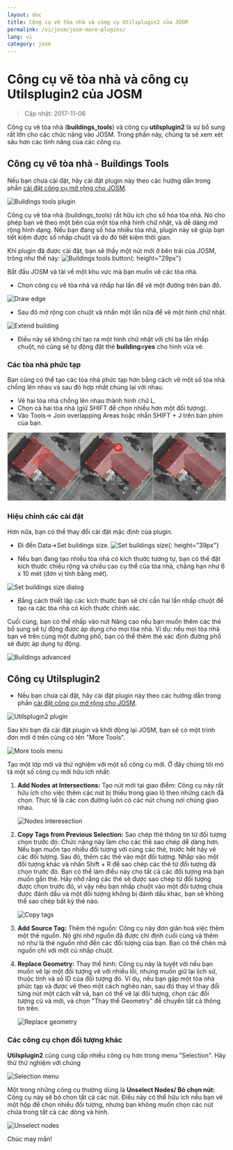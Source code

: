 ```yaml
---
layout: doc
title: Công cụ vẽ tòa nhà và công cụ Utilsplugin2 của JOSM
permalink: /vi/josm/josm-more-plugins/
lang: vi
category: josm
---
```


Công cụ vẽ tòa nhà và công cụ Utilsplugin2 của JOSM
============

> Cập nhật: 2017-11-06  

Công cụ vẽ tòa nhà (**buildings_tools**) và công cụ **utilsplugin2** là sự bổ sung rất lớn cho các chức năng vào JOSM. Trong phần này, chúng ta sẽ xem xét sâu hơn các tính năng của các công cụ.  

Công cụ vẽ tòa nhà - Buildings Tools
--------------------------

Nếu bạn chưa cài đặt, hãy cài đặt plugin này theo các hướng dẫn trong phần [cài đặt công cụ mở rộng cho JOSM](/vi/josm/josm-plugins).  

![Buildings tools plugin][]

Công cụ vẽ tòa nhà (buildings_tools) rất hữu ích cho số hóa tòa nhà. Nó cho phép bạn vẽ theo một bên của một tòa nhà hình chữ nhật, và dễ dàng mở rộng hình dạng. Nếu bạn đang số hóa nhiều tòa nhà, plugin này sẽ giúp bạn tiết kiệm được số nhấp chuột và do đó tiết kiệm thời gian.  

Khi plugin đã được cài đặt, bạn sẽ thấy một nút mới ở bên trái của JOSM, trông như thế này: ![Buildings tools button][]{: height="29px"}

Bắt đầu JOSM và tải về một khu vực mà bạn muốn vẽ các tòa nhà.  

* Chọn công cụ vẽ tòa nhà và nhấp hai lần để vẽ một đường trên bản đồ.  

![Draw edge][]

* Sau đó mở rộng con chuột và nhấn một lần nữa để vẽ một hình chữ nhật.  

![Extend building][]

* Điều này sẽ không chỉ tạo ra một hình chữ nhật với chỉ ba lần nhấp chuột, nó cũng sẽ tự động đặt thẻ **building=yes** cho hình vừa vé.  

### Các tòa nhà phức tạp

Bạn cũng có thể tạo các tòa nhà phức tạp hơn bằng cách vẽ một số tòa nhà chồng lên nhau và sau đó hợp nhất chúng lại với nhau.  

* Vẽ hai tòa nhà chồng lên nhau thành hình chữ L.  
* Chọn cả hai tòa nhà (giữ SHIFT để chọn nhiều hơn một đối tượng).  
* Vào Tools-> Join overlapping Areas hoặc nhấn SHIFT + J trên bàn phím của bạn.  

![Merge buildings][]

### Hiệu chỉnh các cài đặt

Hơn nữa, bạn có thể thay đổi cài đặt mặc định của plugin.  

* Đi đến Data->Set buildings size. ![Set buildings size][]{: height="39px"}  

* Nếu bạn đang tạo nhiều tòa nhà có kích thước tương tự, bạn có thể đặt kích thước chiều rộng và chiều cao cụ thể của tòa nhà, chẳng hạn như 6 x 10 mét (đơn vị tính bằng mét).  

![Set buildings size dialog][]

* Bằng cách thiết lập các kích thước bạn sẽ chỉ cần hai lần nhấp chuột để tạo ra các tòa nhà có kích thước chính xác.  

Cuối cùng, bạn có thể nhấp vào nút Nâng cao nếu bạn muốn thêm các thẻ bổ sung sẽ tự động được áp dụng cho mọi tòa nhà. Ví dụ: nếu mọi tòa nhà bạn vẽ trên cùng một đường phố, bạn có thể thêm thẻ xác định đường phố sẽ được áp dụng tự động.  

![Buildings advanced][]


Công cụ Utilsplugin2
-------------

* Nếu bạn chưa cài đặt, hãy cài đặt plugin này theo các hướng dẫn trong phần [cài đặt công cụ mở rộng cho JOSM](/vi/josm/josm-plugins).  

![Utilsplugin2 plugin][]

Sau khi bạn đã cài đặt plugin và khởi động lại JOSM, bạn sẽ có một trình đơn mới ở trên cùng có tên "More Tools".  

![More tools menu][]

Tạo một lớp mới và thử nghiệm với một số công cụ mới. Ở đây chúng tôi mô tả một số công cụ mới hữu ích nhất:  

1. **Add Nodes at Intersections:**  Tạo nút mới tại giao điểm: Công cụ này rất hữu ích cho việc thêm các nút bị thiếu trong giao lộ theo những cách đã chọn. Thực tế là các con đường luôn có các nút chung nơi chúng giao nhau.  

    ![Nodes interesection][]

2. **Copy Tags from Previous Selection:**  Sao chép thẻ thông tin từ đối tượng chọn trước đó: Chức năng này làm cho các thẻ sao chép dễ dàng hơn. Nếu bạn muốn tạo nhiều đối tượng với cùng các thẻ, trước hết hãy vẽ các đối tượng. Sau đó, thêm các thẻ vào một đối tượng. Nhấp vào một đối tượng khác và nhấn Shift + R để sao chép các thẻ từ đối tượng đã chọn trước đó. Bạn có thể làm điều này cho tất cả các đối tượng mà bạn muốn gắn thẻ. Hãy nhớ rằng các thẻ sẽ được sao chép từ đối tượng được chọn trước đó, vì vậy nếu bạn nhấp chuột vào một đối tượng chưa được đánh dấu và một đối tượng không bị đánh dấu khác, bạn sẽ không thể sao chép bất kỳ thẻ nào.  

    ![Copy tags][]

3. **Add Source Tag:** Thêm thẻ nguồn: Công cụ này đơn giản hoá việc thêm một thẻ nguồn. Nó ghi nhớ nguồn đã được chỉ định cuối cùng và thêm nó như là thẻ nguồn nhớ đến các đối tượng của bạn. Bạn có thể chèn mã nguồn chỉ với một cú nhấp chuột.  

4. **Replace Geometry:** Thay thể hình: Công cụ này là tuyệt vời nếu bạn muốn vẽ lại một đối tượng vẽ với nhiều lỗi, nhưng muốn giữ lại lịch sử, thuộc tính và số ID của đối tượng đó. Ví dụ, nếu bạn gặp một tòa nhà phức tạp và được vẽ theo một cách nghèo nàn, sau đó thay vì thay đổi từng nút một cách vất vả, bạn có thể vẽ lại đối tượng, chọn các đối tượng cũ và mới, và chọn "Thay thế Geometry" để chuyển tất cả thông tin trên.  

    ![Replace geometry][]


### Các công cụ chọn đối tượng khác

**Utilsplugin2** cũng cung cấp nhiều công cụ hơn trong menu "Selection". Hãy thử thử nghiệm với chúng  

![Selection menu][]

Một trong những công cụ thường dùng là **Unselect Nodes/ Bỏ chọn nút:** Công cụ này sẽ bỏ chọn tất cả các nút. Điều này có thể hữu ích nếu bạn vẽ một hộp để chọn nhiều đối tượng, nhưng bạn không muốn chọn các nút chứa trong tất cả các dòng và hình.  

![Unselect nodes][]

Chúc may mắn!  


[Buildings tools plugin]: /images/josm/buildings_tools-plugin.png
[Buildings tools button]: /images/josm/buildings_tools-button.png
[Draw edge]: /images/josm/draw-edge.png
[Extend building]: /images/josm/extend-building.png
[Merge buildings]: /images/josm/merge-buildings.png
[Set buildings size]: /images/josm/set-buildings-size.png
[Set buildings size dialog]: /images/josm/set-buildings-size-dialog.png
[Buildings advanced]: /images/josm/buildings-advanced.png
[Utilsplugin2 plugin]: /images/josm/utilsplugin2-plugin.png
[More tools menu]: /images/josm/more-tools-menu.png
[Nodes interesection]: /images/josm/utilsplugin2-nodes-intersection.png
[Copy tags]: /images/josm/utilsplugin2-copy-tags.png
[Replace geometry]: /images/josm/utilsplugin2-replace-geometry.png
[Selection menu]: /images/josm/selection-menu.png
[Unselect nodes]: /images/josm/utilsplugin2-unselect-nodes.png

